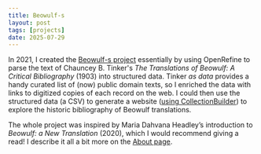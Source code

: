 ```yaml
---
title: Beowulf-s
layout: post
tags: [projects]
date: 2025-07-29
---
```


In 2021, I created the [Beowulf-s project](https://evanwill.github.io/beowulf-s/) essentially by using OpenRefine to parse the text of Chauncey B. Tinker's *The Translations of Beowulf: A Critical Bibliography* (1903) into structured data.
Tinker *as data* provides a handy curated list of (now) public domain texts, so I enriched the data with links to digitized copies of each record on the web.
I could then use the structured data (a CSV) to generate a website ([using CollectionBuilder](https://collectionbuilder.github.io/)) to explore the historic bibliography of Beowulf translations. 

The whole project was inspired by Maria Dahvana Headley’s introduction to *Beowulf: a New Translation* (2020), which I would recommend giving a read!
I describe it all a bit more on the [About page](https://evanwill.github.io/beowulf-s/about.html).
